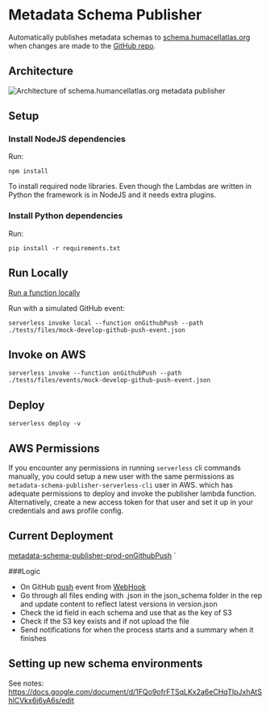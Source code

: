# Metadata Schema Publisher

Automatically publishes metadata schemas to [schema.humacellatlas.org](https://schema.humancellatlas.org) when changes are made to the [GitHub repo](https://github.com/HumanCellAtlas/metadata-schema).

## Architecture
![Architecture of schema.humancellatlas.org metadata publisher](schema.humancellatlas.org.png)

## Setup

### Install NodeJS dependencies
Run:
```
npm install
```
To install required node libraries. Even though the Lambdas are written in Python the framework is in NodeJS and it needs extra plugins.

### Install Python dependencies
Run:
```
pip install -r requirements.txt
```

## Run Locally

[Run a function locally](https://serverless.com/framework/docs/providers/aws/cli-reference/invoke-local/#)

Run with a simulated GitHub event:

```
serverless invoke local --function onGithubPush --path ./tests/files/mock-develop-github-push-event.json
```

## Invoke on AWS
```
serverless invoke --function onGithubPush --path ./tests/files/events/mock-develop-github-push-event.json
```
## Deploy
```
serverless deploy -v
```

## AWS Permissions
If you encounter any permissions in running `serverless` cli commands manually, you could setup a new user with the same permissions as `metadata-schema-publisher-serverless-cli` user in AWS. which has adequate permissions to deploy and invoke the publisher lambda function.
Alternatively, create a new access token for that user and set it up in your credentials and aws profile config.

## Current Deployment

[metadata-schema-publisher-prod-onGithubPush](https://console.aws.amazon.com/lambda/home?region=us-east-1#/functions/metadata-schema-publisher-prod-onGithubPush?tab=graph)
`

###Logic

- On GitHub [push](https://developer.github.com/v3/activity/events/types/#pushevent) event from [WebHook](https://github.com/HumanCellAtlas/metadata-schema/settings/hooks)
- Go through all files ending with .json in the json_schema folder in the rep and update content to reflect latest versions in version.json
- Check the id field in each schema and use that as the key of S3
- Check if the S3 key exists and if not upload the file
- Send notifications for when the process starts and a summary when it finishes

## Setting up new schema environments
See notes: https://docs.google.com/document/d/1FQo9ofrFTSqLKx2a6eCHqTIpJxhAtShlCVkx6j6yA6s/edit